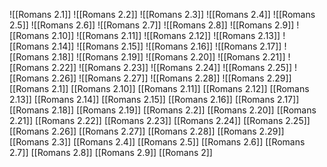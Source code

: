 ![[Romans 2.1]]
![[Romans 2.2]]
![[Romans 2.3]]
![[Romans 2.4]]
![[Romans 2.5]]
![[Romans 2.6]]
![[Romans 2.7]]
![[Romans 2.8]]
![[Romans 2.9]]
![[Romans 2.10]]
![[Romans 2.11]]
![[Romans 2.12]]
![[Romans 2.13]]
![[Romans 2.14]]
![[Romans 2.15]]
![[Romans 2.16]]
![[Romans 2.17]]
![[Romans 2.18]]
![[Romans 2.19]]
![[Romans 2.20]]
![[Romans 2.21]]
![[Romans 2.22]]
![[Romans 2.23]]
![[Romans 2.24]]
![[Romans 2.25]]
![[Romans 2.26]]
![[Romans 2.27]]
![[Romans 2.28]]
![[Romans 2.29]]
[[Romans 2.1]]
[[Romans 2.10]]
[[Romans 2.11]]
[[Romans 2.12]]
[[Romans 2.13]]
[[Romans 2.14]]
[[Romans 2.15]]
[[Romans 2.16]]
[[Romans 2.17]]
[[Romans 2.18]]
[[Romans 2.19]]
[[Romans 2.2]]
[[Romans 2.20]]
[[Romans 2.21]]
[[Romans 2.22]]
[[Romans 2.23]]
[[Romans 2.24]]
[[Romans 2.25]]
[[Romans 2.26]]
[[Romans 2.27]]
[[Romans 2.28]]
[[Romans 2.29]]
[[Romans 2.3]]
[[Romans 2.4]]
[[Romans 2.5]]
[[Romans 2.6]]
[[Romans 2.7]]
[[Romans 2.8]]
[[Romans 2.9]]
[[Romans 2]]
